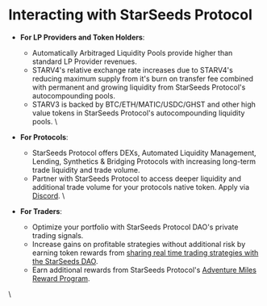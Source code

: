 # Interacting with StarSeeds Protocol

* **For LP Providers and Token Holders**:
  * Automatically Arbitraged Liquidity Pools provide higher than standard LP Provider revenues.
  * STARV4's relative exchange rate increases due to STARV4's reducing maximum supply from it's burn on transfer fee combined with permanent and growing liquidity from StarSeeds Protocol's autocompounding pools.
  * STARV3 is backed by BTC/ETH/MATIC/USDC/GHST and other high value tokens in StarSeeds Protocol's autocompounding liquidity pools. \

* **For Protocols**:
  * StarSeeds Protocol offers DEXs, Automated Liquidity Management, Lending, Synthetics & Bridging Protocols with increasing long-term trade liquidity and trade volume.&#x20;
  * Partner with StarSeeds Protocol to access deeper liquidity and additional trade volume for your protocols native token. Apply via [Discord](https://sdao.pro/guild). \

* **For Traders**:
  * Optimize your portfolio with StarSeeds Protocol DAO's private trading signals.
  * Increase gains on profitable strategies without additional risk by earning token rewards from [sharing real time trading strategies with the StarSeeds DAO](https://docs.google.com/forms/d/e/1FAIpQLSf6TiAeS-bSxSr-nTbpyJ27fzTHkTtYYFW9M\_lDKI\_hgVSJvQ/viewform).&#x20;
  * Earn additional rewards from StarSeeds Protocol's [Adventure Miles Reward Program](adventure-miles-reward-campaign.md).

\
